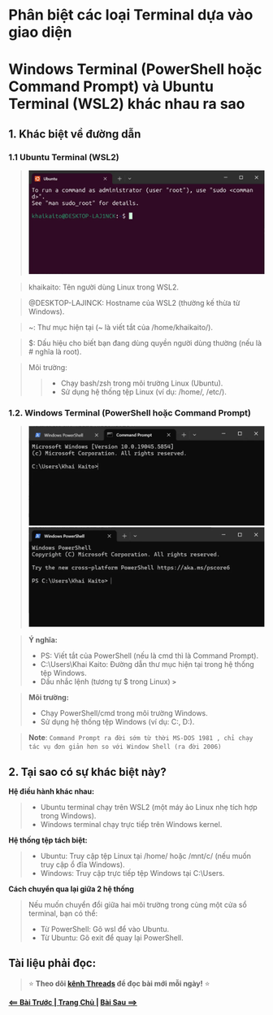 # Phân biệt các loại Terminal dựa vào giao diện
# Windows Terminal (PowerShell hoặc Command Prompt) và Ubuntu Terminal (WSL2) khác nhau ra sao

## 1. **Khác biệt về đường dẫn**
### 1.1  Ubuntu Terminal (WSL2)
>![](./images/ubuntuterminal.webp)

>khaikaito: Tên người dùng Linux trong WSL2.

>@DESKTOP-LAJINCK: Hostname của WSL2 (thường kế thừa từ Windows).

>~: Thư mục hiện tại (~ là viết tắt của /home/khaikaito/).

>$: Dấu hiệu cho biết bạn đang dùng quyền người dùng thường (nếu là # nghĩa là root).

>Môi trường:
>>- Chạy bash/zsh trong môi trường Linux (Ubuntu).
>>- Sử dụng hệ thống tệp Linux (ví dụ: /home/, /etc/).
### 1.2. Windows Terminal (PowerShell hoặc Command Prompt)
>![](./images/commandprompt.webp)
>![](./images/windowpowersell.webp)

>**Ý nghĩa:**
>- PS: Viết tắt của PowerShell (nếu là cmd thì là Command Prompt).
>- C:\Users\Khai Kaito: Đường dẫn thư mục hiện tại trong hệ thống tệp Windows.
>-  Dấu nhắc lệnh (tương tự $ trong Linux) **`>`**

>**Môi trường:**
>- Chạy PowerShell/cmd trong môi trường Windows.
>- Sử dụng hệ thống tệp Windows (ví dụ: C:\, D:\).

>**Note**: `Command Prompt ra đời sớm từ thời MS-DOS 1981 , chỉ chạy tác vụ đơn giản hơn so với Window Shell (ra đời 2006)`
## 2. **Tại sao có sự khác biệt này?**
**Hệ điều hành khác nhau:**

>- Ubuntu terminal chạy trên WSL2 (một máy ảo Linux nhẹ tích hợp trong Windows).
>- Windows terminal chạy trực tiếp trên Windows kernel.

**Hệ thống tệp tách biệt:**

>- Ubuntu: Truy cập tệp Linux tại /home/ hoặc /mnt/c/ (nếu muốn truy cập ổ đĩa Windows).
>- Windows: Truy cập trực tiếp tệp Windows tại C:\Users\.

**Cách chuyển qua lại giữa 2 hệ thống**
>Nếu muốn chuyển đổi giữa hai môi trường trong cùng một cửa sổ terminal, bạn có thể:
>- Từ PowerShell: Gõ wsl để vào Ubuntu.
>- Từ Ubuntu: Gõ exit để quay lại PowerShell.














## Tài liệu phải đọc:

> ⭐ **Theo dõi [kênh Threads](https://www.threads.com/@kaitaku.88) để đọc bài mới mỗi ngày!** ⭐  

**[<== Bài Trước  ](link)          |[  Trang Chủ  ](./README.md)|           [  Bài Sau ==>](link)**